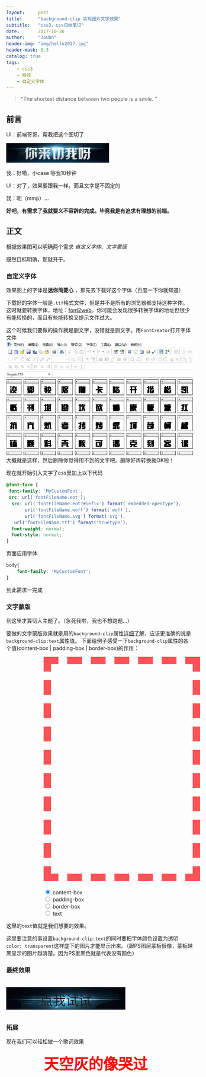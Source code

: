 ```yaml
---
layout:     post
title:      "background-clip 实现图片文字效果"
subtitle:   "css3，css归纳笔记"
date:       2017-10-26
author:     "Joubn"
header-img: "img/hello2017.jpg"
header-mask: 0.3
catalog: true
tags:
    - css3
    - 特效
    - 自定义字体
---
```


> “The shortest distance between two people is a smile. ”

## 前言

UI：前端哥哥，帮我把这个图切了

![](/img/in-post/background-clip/text.png)

我：好嘞，小case 等我10秒钟
    
UI：对了，效果要跟我一样，而且文字是不固定的

我：呃（mmp）...

**好吧，有需求了我就要义不容辞的完成。毕竟我是有追求有理想的前端。**

## 正文

根据效果图可以明确两个需求 *自定义字体*、*文字蒙版*

既然目标明确，那就开干。

### 自定义字体

效果图上的字体是**迷你简菱心** ，那先去下载好这个字体（百度一下你就知道）

下载好的字体一般是`.ttf`格式文件，但是并不是所有的浏览器都支持这种字体。这时就要转换字体，地址：[font2web](http://www.font2web.com/)。你可能会发现很多转换字体的地址但很少有能转换的，而且有些能转换又提示文件过大。 

这个时候我们要做的操作就是删文字，没错就是删文字。用`FontCreator`打开字体文件
![](/img/in-post/background-clip/font.jpg)
大概就是这样，然后删除你觉得用不到的文字吧。删除好再转换就OK啦！

现在就开始引入文字了css里加上以下代码
```css
@font-face {  
 font-family: 'MyCustomFont';  
 src: url('fontFileName.eot');
  src: url('fontFileName.eot?#iefix') format('embedded-opentype'),
       url('fontFileName.woff') format('woff'),
       url('fontFileName.svg') format('svg'),
   url('fontFileName.ttf') format('truetype');
  font-weight: normal;
  font-style: normal;
} 
```

页面应用字体
```css
body{
    font-family: 'MyCustomFont';
}
```

到此需求一完成



### 文字蒙版

到这里才算切入主题了。（急死我啦，我也不想跑题...）

要做的文字蒙版效果就是用的`background-clip`属性[详细了解](https://developer.mozilla.org/zh-CN/docs/Web/CSS/background-clip)，应该更准确的说是`background-clip:text`属性值。
下面给例子感受一下`background-clip`属性的各个值(content-box | padding-box | border-box)的作用：
<div class="demobox">
<div id="demo" style="-webkit-background-clip: content-box;">美女</div>
<div id="dctrl2"> 
<input id="cb" type="radio" name="dctrl2" value="content-box" checked="checked"> 
<label for="cb">content-box</label> <br>
	<input id="pb" type="radio" name="dctrl2" value="padding-box">
	<label for="pb">padding-box</label>
	<br>
	<input id="bb" type="radio" name="dctrl2" value="border-box">
	<label for="bb">border-box</label>
<br>
	<input id="t" type="radio" name="dctrl2" value="text">
	<label for="t">text</label>
</div>
<script type="text/javascript">
    $('input[name="dctrl2"]').change(function(){
        $('#demo').css('-webkit-background-clip', $(this).val());
    });
</script>
<style>
@font-face {  
 font-family: 'MyCustomFont';  
 src: url('/img/in-post/background-clip/lingxin.eot');
  src: url('/img/in-post/background-clip/lingxin.eot?#iefix') format('embedded-opentype'),
       url('/img/in-post/background-clip/lingxin.woff') format('woff'),
       url('/img/in-post/background-clip/lingxin.svg') format('svg'),
   url('/img/in-post/background-clip/lingxin.ttf') format('truetype');
  font-weight: normal;
  font-style: normal;
}
.demobox{
    width: 303px;
    margin: 0 auto;
}
#demo{
    border: 20px dashed #ff5256;
    padding: 40px;
    display: inline-block;
    width: 303px;
    height: 485px;
    background: url(/img/meinv.jpg);
    font-size: 180px;
    line-height: 180px;
    font-weight: 900;
    color: transparent;
    font-family: 'MyCustomFont';
    margin-bottom:20px;
}

.list-name{
cursor: pointer;
    width: 322px;
    height: 61px;
    margin:0 auto;
    background: url(/img/in-post/background-clip/goldlala.png) no-repeat;
    background-size: 100% 100%;
       -webkit-background-clip: text;
    color: transparent;
    font-family: 'MyCustomFont';

}
.list-name img{
    width: 322px;
      height: 61px;
     position: absolute;
    display: inline-block;
    z-index: -1;
    margin: 0;
}
.list-name .tit{
     width: 322px;
     height: 61px;
    font-size: 35px;
    text-align: center;
     line-height: 72px;

}

@-webkit-keyframes loop{
     0%{background-position: -800px 0;}
     100%{background-position: -400px 0;}
}
.text2{
     width: 300px;
     margin: 0 auto;
     height: 78px;
     line-height: 78px;
     font-size: 40px;
     font-family: 'MyCustomFont';
     font-weight: bold;
     -webkit-background-clip: text;
     -webkit-text-fill-color: transparent;
     background-color: red;
     background-image:url(/img/in-post/background-clip/bg.jpg);
     background-repeat:no-repeat;
     background-position: -800px 0;
     -webkit-animation:loop 10s linear infinite;
}
  
</style>
</div>

这里的`text`值就是我们想要的效果。

这里要注意的事设置`background-clip:text`的同时要把字体颜色设置为透明`color: transparent`这样底下的图片才能显示出来。（跟PS图层蒙板很像，蒙板越黑显示的图片越清楚。因为PS里黑色就是代表没有颜色）

### 最终效果
<div class="list-name">
    <img src="/img/in-post/background-clip/listbg.png">
    <p class="tit">点我试试</p>
</div>
<script>
$('.list-name').click(function(){
$('.list-name').css({'background':'url(/img/in-post/background-clip/goldlala.png)','-webkit-background-clip':'text'}).find('.tit').html('试试就试试')
})
</script>

### 拓展

现在我们可以轻松做一个歌词效果

<div class="text2">天空灰的像哭过</div>




